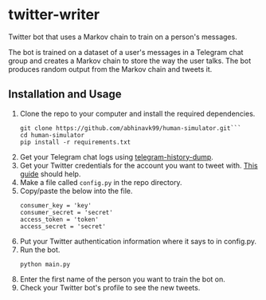 # twitter-writer

Twitter bot that uses a Markov chain to train on a person's messages.

The bot is trained on a dataset of a user's messages in a Telegram chat group and creates
a Markov chain to store the way the user talks. The bot produces random output
from the Markov chain and tweets it.

## Installation and Usage
1. Clone the repo to your computer and install the required dependencies.
    ```console
    git clone https://github.com/abhinavk99/human-simulator.git```
    cd human-simulator
    pip install -r requirements.txt
    ```
2. Get your Telegram chat logs using [telegram-history-dump](https://github.com/tvdstaaij/telegram-history-dump).
3. Get your Twitter credentials for the account you want to tweet with. [This guide](https://www.digitalocean.com/community/tutorials/how-to-create-a-twitter-app) should help.
4. Make a file called `config.py` in the repo directory.
5. Copy/paste the below into the file.
    ```
    consumer_key = 'key'
    consumer_secret = 'secret'
    access_token = 'token'
    access_secret = 'secret'
    ```
6. Put your Twitter authentication information where it says to in config.py.
7. Run the bot.
    ```console
    python main.py
    ```
8. Enter the first name of the person you want to train the bot on.
9. Check your Twitter bot's profile to see the new tweets.